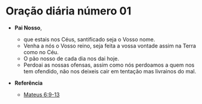 # Oração diária número 01

- **Pai Nosso**,
  - que estais nos Céus, santificado seja o Vosso nome.
  - Venha a nós o Vosso reino, seja feita a vossa vontade assim na Terra como no Céu.  
  - O pão nosso de cada dia nos dai hoje.
  - Perdoai­ as nossas ofensas, assim como nós perdoamos a quem nos tem ofendido, não nos deixeis cair em tentação mas livrai­nos do mal.  

- **Referência**
  - [Mateus 6:9-13](https://www.bibliaon.com/versiculo/mateus_6_9-13/)
